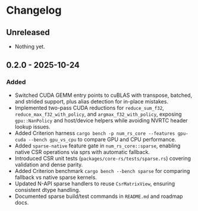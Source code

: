 # Changelog

## Unreleased

- Nothing yet.

## 0.2.0 - 2025-10-24

### Added

- Switched CUDA GEMM entry points to cuBLAS with transpose, batched, and strided support, plus alias detection for in-place mistakes.
- Implemented two-pass CUDA reductions for `reduce_sum_f32`, `reduce_max_f32_with_policy`, and `argmax_f32_with_policy`, exposing `gpu::NanPolicy` and host/device helpers while avoiding NVRTC header lookup issues.
- Added Criterion harness `cargo bench -p num_rs_core --features gpu-cuda --bench gpu_vs_cpu` to compare GPU and CPU performance.
- Added `sparse-native` feature gate in `num_rs_core::sparse`, enabling native CSR operations via sprs with automatic fallback.
- Introduced CSR unit tests (`packages/core-rs/tests/sparse.rs`) covering validation and dense parity.
- Added Criterion benchmark `cargo bench --bench sparse` for comparing fallback vs native sparse kernels.
- Updated N-API sparse handlers to reuse `CsrMatrixView`, ensuring consistent dtype handling.
- Documented sparse build/test commands in `README.md` and roadmap docs.
